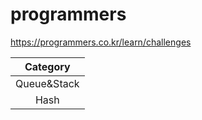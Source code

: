 # programmers
https://programmers.co.kr/learn/challenges

| Category |
|:------:|
|  Queue&Stack |
|  Hash  |

